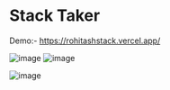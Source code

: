 # Stack Taker
Demo:- 
https://rohitashstack.vercel.app/

![image](https://github.com/Rohitashsingh89/ReactTodo/assets/93479842/a1327b84-fc67-421e-9f8b-e073aabb58d7)
![image](https://github.com/Rohitashsingh89/ReactTodo/assets/93479842/6779230b-9223-484a-b1e8-1315a889d981)

![image](https://github.com/Rohitashsingh89/ReactTodo/assets/93479842/ad1de41e-c746-44b4-83ee-c6d58fc82542)

